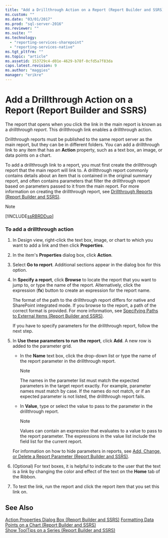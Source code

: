 ```yaml
---
title: "Add a Drillthrough Action on a Report (Report Builder and SSRS) | Microsoft Docs"
ms.custom: ""
ms.date: "03/01/2017"
ms.prod: "sql-server-2016"
ms.reviewer: ""
ms.suite: ""
ms.technology: 
  - "reporting-services-sharepoint"
  - "reporting-services-native"
ms.tgt_pltfrm: ""
ms.topic: "article"
ms.assetid: 153729c4-d01e-4629-b78f-0cfd5a7f83da
caps.latest.revision: 9
ms.author: "maggies"
manager: "erikre"
---
```

# Add a Drillthrough Action on a Report (Report Builder and SSRS)
  The report that opens when you click the link in the main report is known as a *drillthrough report*. This drillthrough link enables a drillthrough action.  
  
 Drillthrough reports must be published to the same report server as the main report, but they can be in different folders. You can add a drillthrough link to any item that has an **Action** property, such as a text box, an image, or data points on a chart.  
  
 To add a drillthrough link to a report, you must first create the drillthrough report that the main report will link to. A drillthrough report commonly contains details about an item that is contained in the original summary report, and often contains parameters that filter the drillthrough report based on parameters passed to it from the main report. For more information on creating the drillthrough report, see [Drillthrough Reports &#40;Report Builder and SSRS&#41;](../../reporting-services/report-design/drillthrough-reports-report-builder-and-ssrs.md).  
  
> [!NOTE]  
>  [!INCLUDE[ssRBRDDup](../../reporting-services/report-builder/includes/ssrbrddup-md.md)]  
  
### To add a drillthrough action  
  
1.  In Design view, right-click the text box, image, or chart to which you want to add a link and then click **Properties**.  
  
2.  In the item's **Properties** dialog box, click **Action**.  
  
3.  Select **Go to report**. Additional sections appear in the dialog box for this option.  
  
4.  In **Specify a report**, click **Browse** to locate the report that you want to jump to, or type the name of the report. Alternatively, click the expression (**fx**) button to create an expression for the report name.  
  
     The format of the path to the drillthrough report differs for native and SharePoint integrated mode. If you browse to the report, a path of the correct format is provided. For more information, see [Specifying Paths to External Items &#40;Report Builder and SSRS&#41;](../../reporting-services/report-design/specifying-paths-to-external-items-report-builder-and-ssrs.md).  
  
     If you have to specify parameters for the drillthrough report, follow the next step.  
  
5.  In **Use these parameters to run the report**, click **Add**. A new row is added to the parameter grid.  
  
    -   In the **Name** text box, click the drop-down list or type the name of the report parameter in the drillthrough report.  
  
        > [!NOTE]  
        >  The names in the parameter list must match the expected parameters in the target report exactly. For example, parameter names must match by case. If the names do not match, or if an expected parameter is not listed, the drillthrough report fails.  
  
    -   In **Value**, type or select the value to pass to the parameter in the drillthrough report.  
  
        > [!NOTE]  
        >  Values can contain an expression that evaluates to a value to pass to the report parameter. The expressions in the value list include the field list for the current report.  
  
     For information on how to hide parameters in reports, see [Add, Change, or Delete a Report Parameter &#40;Report Builder and SSRS&#41;](../../reporting-services/report-design/add-change-or-delete-a-report-parameter-report-builder-and-ssrs.md).  
  
6.  (Optional) For text boxes, it is helpful to indicate to the user that the text is a link by changing the color and effect of the text on the **Home** tab of the Ribbon.  
  
7.  To test the link, run the report and click the report item that you set this link on.  
  
## See Also  
 [Action Properties Dialog Box &#40;Report Builder and SSRS&#41;](http://msdn.microsoft.com/en-US/library/dd207116(SQL.130).aspx)   
 [Formatting Data Points on a Chart &#40;Report Builder and SSRS&#41;](../../reporting-services/report-design/formatting-data-points-on-a-chart-report-builder-and-ssrs.md)   
 [Show ToolTips on a Series &#40;Report Builder and SSRS&#41;](../../reporting-services/report-design/show-tooltips-on-a-series-report-builder-and-ssrs.md)  
  
  